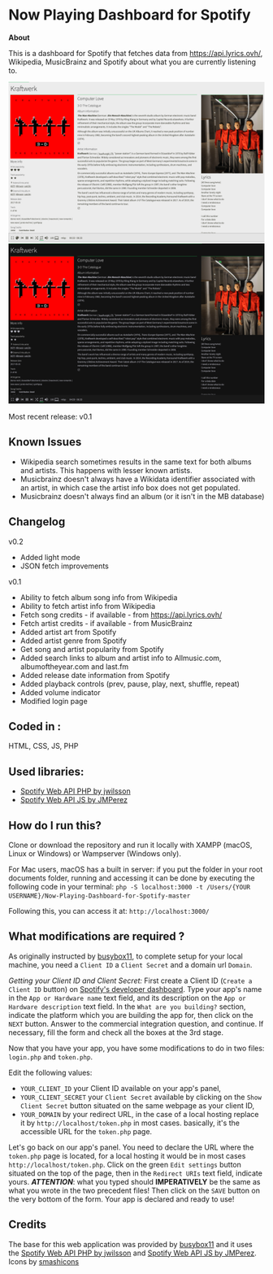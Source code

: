 
# Now Playing Dashboard for Spotify

 **About**

This is a dashboard for Spotify that fetches data from https://api.lyrics.ovh/, Wikipedia, MusicBrainz and Spotify about what you are currently listening to.

![Screenshot Light](https://github.com/peterdconradie/Now-Playing-Dashboard-for-Spotify/blob/master/screenshot-light.png)
![Screenshot Dark](https://github.com/peterdconradie/Now-Playing-Dashboard-for-Spotify/blob/master/screenshot-dark.png)


Most recent release: v0.1
## **Known Issues**
- Wikipedia search sometimes results in the same text for both albums and artists. This happens with lesser known artists.
- Musicbrainz doesn't always have a Wikidata identifier associated with an artist, in which case the artist info box does not get populated.
- Musicbrainz doesn't always find an album (or it isn't in the MB database)

## **Changelog**
v0.2
- Added light mode
- JSON fetch improvements

v0.1
- Ability to fetch album song info from Wikipedia
- Ability to fetch artist info from Wikipedia
- Fetch song credits - if available - from https://api.lyrics.ovh/
- Fetch artist credits - if available - from MusicBrainz
- Added artist art from Spotify
- Added artist genre from Spotify
- Get song and artist popularity from Spotify
- Added search links to album and artist info to Allmusic.com, albumoftheyear.com and last.fm
- Added release date information from Spotify
- Added playback controls (prev, pause, play, next, shuffle, repeat)
- Added volume indicator
- Modified login page

## **Coded in :**

HTML, CSS, JS, PHP

## **Used libraries:**

- [Spotify Web API PHP by jwilsson](https://github.com/jwilsson/spotify-web-api-php)
- [Spotify Web API JS by JMPerez](https://github.com/jmperez/spotify-web-api-js)

## **How do I run this?**

Clone or download the repository and run it locally with XAMPP (macOS, Linux or Windows) or Wampserver (Windows only).

For Mac users, macOS has a built in server: if you put the folder in your root documents folder, running and accessing it can be done by executing the following code in your terminal:
`php -S localhost:3000 -t /Users/{YOUR USERNAME}/Now-Playing-Dashboard-for-Spotify-master`

Following this, you can access it at: `http://localhost:3000/`

## **What modifications are required ?**
As originally instructed by [busybox11](https://github.com/busybox11/NowPlaying-for-Spotify), to complete setup for your local machine, you need a `Client ID` a `Client Secret` and a domain url `Domain`.

*Getting your Client ID and Client Secret:*
First create a Client ID (`Create a Client ID` button) on [Spotify's developer dashboard](https://developer.spotify.com/dashboard/applications).
Type your app's name in the `App or Hardware name` text field, and its description on the `App or Hardware description` text field. In the `What are you building?` section, indicate the platform which you are building the app for, then click on the `NEXT` button. Answer to the commercial integration question, and continue. If necessary, fill the form and check all the boxes at the 3rd stage.

Now that you have your app, you have some modifications to do in two files: `login.php` and `token.php`.

Edit the following values:

- `YOUR_CLIENT_ID` your Client ID available on your app's panel,
- `YOUR_CLIENT_SECRET` your `Client Secret` available by clicking on the `Show Client Secret` button situated on the same webpage as your client ID,
- `YOUR_DOMAIN` by your redirect URL, in the case of a local hosting replace it by `http://localhost/token.php` in most cases. basically, it's the accessible URL for the `token.php` page.

Let's go back on our app's panel. You need to declare the URL where the `token.php` page is located, for a local hosting it would be in most cases `http://localhost/token.php`. Click on the green `Edit settings` button situated on the top of the page, then in the `Redirect URIs` text field, indicate yours. ***ATTENTION***: what you typed should **IMPERATIVELY** be the same as what you wrote in the two precedent files! Then click on the `SAVE` button on the very bottom of the form. Your app is declared and ready to use!

## **Credits**
The base for this web application was provided by [busybox11](https://github.com/busybox11/NowPlaying-for-Spotify) and it uses the [Spotify Web API PHP by jwilsson](https://github.com/jwilsson/spotify-web-api-php) and [Spotify Web API JS by JMPerez](https://github.com/jmperez/spotify-web-api-js). Icons by [smashicons](https://www.flaticon.com/authors/smashicons)
